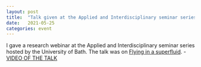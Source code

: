 ```yaml
---
layout: post
title:  "Talk given at the Applied and Interdisciplinary seminar series (University of Bath)"
date:   2021-05-25
categories: event
---
```


I gave a research webinar at the Applied and Interdisciplinary seminar series hosted by the University of Bath. The talk was on [Flying in a superfluid](/research/assets/slides/210525_Bath.pdf). - [VIDEO OF THE TALK](https://uniofbath.cloud.panopto.eu/Panopto/Pages/Viewer.aspx?id=2dfb59a7-91d6-4112-b164-ad3300e30393)

